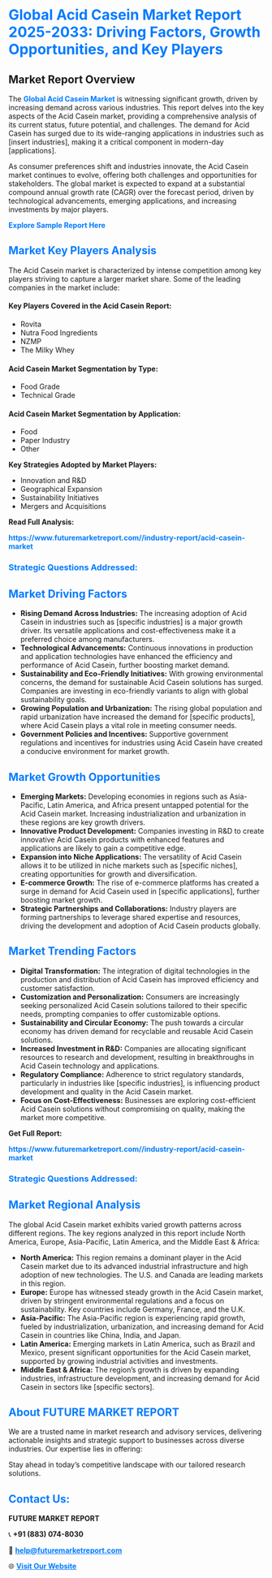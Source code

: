 <h1 style="color: #007BFF;">Global Acid Casein Market Report 2025-2033: Driving Factors, Growth Opportunities, and Key Players</h1>

<section id="overview">
<h2>Market Report Overview</h2>
<p>The <a href="https://www.futuremarketreport.com//industry-report/acid-casein-market" style="color: #007BFF; text-decoration: none;"><strong>Global Acid Casein Market</strong></a> is witnessing significant growth, driven by increasing demand across various industries. This report delves into the key aspects of the Acid Casein market, providing a comprehensive analysis of its current status, future potential, and challenges. The demand for Acid Casein has surged due to its wide-ranging applications in industries such as [insert industries], making it a critical component in modern-day [applications].</p>
<p>As consumer preferences shift and industries innovate, the Acid Casein market continues to evolve, offering both challenges and opportunities for stakeholders. The global market is expected to expand at a substantial compound annual growth rate (CAGR) over the forecast period, driven by technological advancements, emerging applications, and increasing investments by major players.</p>
</section>

<section id="overview">
<p><a href="https://www.futuremarketreport.com//request-sample/reportId=46927" style="color: #007BFF; text-decoration: none;"><strong>Explore Sample Report Here</strong></a></p>
</section>

<section id="key-players">
<h2 style="color: #007BFF;">Market Key Players Analysis</h2>
<p>The Acid Casein market is characterized by intense competition among key players striving to capture a larger market share. Some of the leading companies in the market include:</p>
<h4>Key Players Covered in the Acid Casein Report:</h4>
<ul><li>Rovita</li><li>Nutra Food Ingredients</li><li>NZMP</li><li>The Milky Whey</li></ul>
<h4>Acid Casein Market Segmentation by Type:</h4>
<ul><li>Food Grade</li><li>Technical Grade</li></ul>

<h4>Acid Casein Market Segmentation by Application:</h4>
<ul><li>Food</li><li>Paper Industry</li><li>Other</li></ul>
<p><strong>Key Strategies Adopted by Market Players:</strong></p>
<ul>
<li>Innovation and R&D</li>
<li>Geographical Expansion</li>
<li>Sustainability Initiatives</li>
<li>Mergers and Acquisitions</li>
</ul>
</section>

<section>
<p><strong>Read Full Analysis: </strong></p><a href="https://www.futuremarketreport.com//industry-report/acid-casein-market" style="color: #007BFF; text-decoration: none;"><strong>https://www.futuremarketreport.com//industry-report/acid-casein-market</strong></a>
<h3 style="color: #007BFF;">Strategic Questions Addressed:</h3>
</section>

<section id="driving-factors">
<h2 style="color: #007BFF;">Market Driving Factors</h2>
<ul>
<li><strong>Rising Demand Across Industries:</strong> The increasing adoption of Acid Casein in industries such as [specific industries] is a major growth driver. Its versatile applications and cost-effectiveness make it a preferred choice among manufacturers.</li>
<li><strong>Technological Advancements:</strong> Continuous innovations in production and application technologies have enhanced the efficiency and performance of Acid Casein, further boosting market demand.</li>
<li><strong>Sustainability and Eco-Friendly Initiatives:</strong> With growing environmental concerns, the demand for sustainable Acid Casein solutions has surged. Companies are investing in eco-friendly variants to align with global sustainability goals.</li>
<li><strong>Growing Population and Urbanization:</strong> The rising global population and rapid urbanization have increased the demand for [specific products], where Acid Casein plays a vital role in meeting consumer needs.</li>
<li><strong>Government Policies and Incentives:</strong> Supportive government regulations and incentives for industries using Acid Casein have created a conducive environment for market growth.</li>
</ul>
</section>

<section id="growth-opportunities">
<h2 style="color: #007BFF;">Market Growth Opportunities</h2>
<ul>
<li><strong>Emerging Markets:</strong> Developing economies in regions such as Asia-Pacific, Latin America, and Africa present untapped potential for the Acid Casein market. Increasing industrialization and urbanization in these regions are key growth drivers.</li>
<li><strong>Innovative Product Development:</strong> Companies investing in R&D to create innovative Acid Casein products with enhanced features and applications are likely to gain a competitive edge.</li>
<li><strong>Expansion into Niche Applications:</strong> The versatility of Acid Casein allows it to be utilized in niche markets such as [specific niches], creating opportunities for growth and diversification.</li>
<li><strong>E-commerce Growth:</strong> The rise of e-commerce platforms has created a surge in demand for Acid Casein used in [specific applications], further boosting market growth.</li>
<li><strong>Strategic Partnerships and Collaborations:</strong> Industry players are forming partnerships to leverage shared expertise and resources, driving the development and adoption of Acid Casein products globally.</li>
</ul>
</section>

<section id="trending-factors">
<h2 style="color: #007BFF;">Market Trending Factors</h2>
<ul>
<li><strong>Digital Transformation:</strong> The integration of digital technologies in the production and distribution of Acid Casein has improved efficiency and customer satisfaction.</li>
<li><strong>Customization and Personalization:</strong> Consumers are increasingly seeking personalized Acid Casein solutions tailored to their specific needs, prompting companies to offer customizable options.</li>
<li><strong>Sustainability and Circular Economy:</strong> The push towards a circular economy has driven demand for recyclable and reusable Acid Casein solutions.</li>
<li><strong>Increased Investment in R&D:</strong> Companies are allocating significant resources to research and development, resulting in breakthroughs in Acid Casein technology and applications.</li>
<li><strong>Regulatory Compliance:</strong> Adherence to strict regulatory standards, particularly in industries like [specific industries], is influencing product development and quality in the Acid Casein market.</li>
<li><strong>Focus on Cost-Effectiveness:</strong> Businesses are exploring cost-efficient Acid Casein solutions without compromising on quality, making the market more competitive.</li>
</ul>
</section>

<section>
<p><strong>Get Full Report: </strong></p><a href="https://www.futuremarketreport.com//industry-report/acid-casein-market" style="color: #007BFF; text-decoration: none;"><strong>https://www.futuremarketreport.com//industry-report/acid-casein-market</strong></a>
<h3 style="color: #007BFF;">Strategic Questions Addressed:</h3>
</section>


<section id="regional-analysis">
<h2 style="color: #007BFF;">Market Regional Analysis</h2>
<p>The global Acid Casein market exhibits varied growth patterns across different regions. The key regions analyzed in this report include North America, Europe, Asia-Pacific, Latin America, and the Middle East & Africa:</p>
<ul>
<li><strong>North America:</strong> This region remains a dominant player in the Acid Casein market due to its advanced industrial infrastructure and high adoption of new technologies. The U.S. and Canada are leading markets in this region.</li>
<li><strong>Europe:</strong> Europe has witnessed steady growth in the Acid Casein market, driven by stringent environmental regulations and a focus on sustainability. Key countries include Germany, France, and the U.K.</li>
<li><strong>Asia-Pacific:</strong> The Asia-Pacific region is experiencing rapid growth, fueled by industrialization, urbanization, and increasing demand for Acid Casein in countries like China, India, and Japan.</li>
<li><strong>Latin America:</strong> Emerging markets in Latin America, such as Brazil and Mexico, present significant opportunities for the Acid Casein market, supported by growing industrial activities and investments.</li>
<li><strong>Middle East & Africa:</strong> The region’s growth is driven by expanding industries, infrastructure development, and increasing demand for Acid Casein in sectors like [specific sectors].</li>
</ul>
</section>

<footer>
<h2 style="color: #007BFF;">About FUTURE MARKET REPORT</h2>
<p>We are a trusted name in market research and advisory services, delivering actionable insights and strategic support to businesses across diverse industries. Our expertise lies in offering:</p>

<p>Stay ahead in today’s competitive landscape with our tailored research solutions.</p>

<h2 style="color: #007BFF;">Contact Us:</h2>
<p><strong>FUTURE MARKET REPORT</strong></p>
<p>📞 <strong>+91 (883) 074-8030</strong></p>
<p>📧 <strong><a href="mailto:help@futuremarketreport.com" style="color: #007BFF;">help@futuremarketreport.com</a></strong></p>
<p>🌐 <strong><a href="https://www.futuremarketreport.com/" style="color: #007BFF;">Visit Our Website</a></strong></p>
</footer>